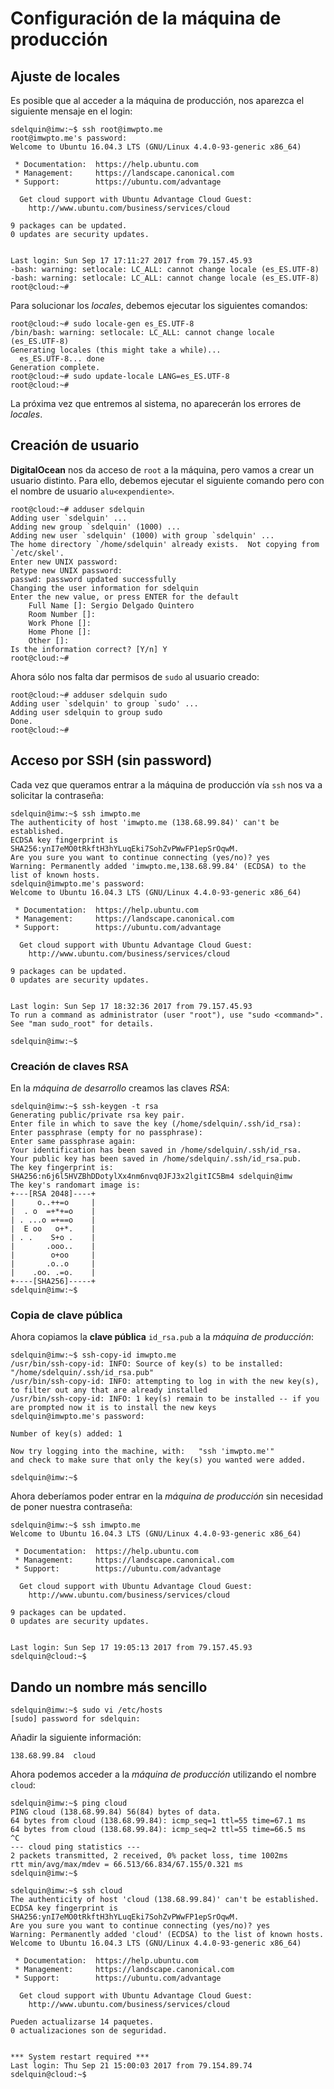 # Configuración de la máquina de producción

## Ajuste de locales

Es posible que al acceder a la máquina de producción, nos aparezca el siguiente mensaje en el login:

```console
sdelquin@imw:~$ ssh root@imwpto.me
root@imwpto.me's password:
Welcome to Ubuntu 16.04.3 LTS (GNU/Linux 4.4.0-93-generic x86_64)

 * Documentation:  https://help.ubuntu.com
 * Management:     https://landscape.canonical.com
 * Support:        https://ubuntu.com/advantage

  Get cloud support with Ubuntu Advantage Cloud Guest:
    http://www.ubuntu.com/business/services/cloud

9 packages can be updated.
0 updates are security updates.


Last login: Sun Sep 17 17:11:27 2017 from 79.157.45.93
-bash: warning: setlocale: LC_ALL: cannot change locale (es_ES.UTF-8)
-bash: warning: setlocale: LC_ALL: cannot change locale (es_ES.UTF-8)
root@cloud:~#
```

Para solucionar los *locales*, debemos ejecutar los siguientes comandos:

```console
root@cloud:~# sudo locale-gen es_ES.UTF-8
/bin/bash: warning: setlocale: LC_ALL: cannot change locale (es_ES.UTF-8)
Generating locales (this might take a while)...
  es_ES.UTF-8... done
Generation complete.
root@cloud:~# sudo update-locale LANG=es_ES.UTF-8
root@cloud:~#
```

La próxima vez que entremos al sistema, no aparecerán los errores de *locales*.

## Creación de usuario

**DigitalOcean** nos da acceso de `root` a la máquina, pero vamos a crear un usuario distinto. Para ello, debemos ejecutar el siguiente comando pero con el nombre de usuario `alu<expendiente>`.

```console
root@cloud:~# adduser sdelquin
Adding user `sdelquin' ...
Adding new group `sdelquin' (1000) ...
Adding new user `sdelquin' (1000) with group `sdelquin' ...
The home directory `/home/sdelquin' already exists.  Not copying from `/etc/skel'.
Enter new UNIX password:
Retype new UNIX password:
passwd: password updated successfully
Changing the user information for sdelquin
Enter the new value, or press ENTER for the default
    Full Name []: Sergio Delgado Quintero
    Room Number []:
    Work Phone []:
    Home Phone []:
    Other []:
Is the information correct? [Y/n] Y
root@cloud:~#
```

Ahora sólo nos falta dar permisos de `sudo` al usuario creado:

```console
root@cloud:~# adduser sdelquin sudo
Adding user `sdelquin' to group `sudo' ...
Adding user sdelquin to group sudo
Done.
root@cloud:~#
```

## Acceso por SSH (sin password)

Cada vez que queramos entrar a la máquina de producción vía `ssh` nos va a solicitar la contraseña:

```console
sdelquin@imw:~$ ssh imwpto.me
The authenticity of host 'imwpto.me (138.68.99.84)' can't be established.
ECDSA key fingerprint is SHA256:ynI7eMO0tRkftH3hYLuqEki7SohZvPWwFP1epSrOqwM.
Are you sure you want to continue connecting (yes/no)? yes
Warning: Permanently added 'imwpto.me,138.68.99.84' (ECDSA) to the list of known hosts.
sdelquin@imwpto.me's password:
Welcome to Ubuntu 16.04.3 LTS (GNU/Linux 4.4.0-93-generic x86_64)

 * Documentation:  https://help.ubuntu.com
 * Management:     https://landscape.canonical.com
 * Support:        https://ubuntu.com/advantage

  Get cloud support with Ubuntu Advantage Cloud Guest:
    http://www.ubuntu.com/business/services/cloud

9 packages can be updated.
0 updates are security updates.


Last login: Sun Sep 17 18:32:36 2017 from 79.157.45.93
To run a command as administrator (user "root"), use "sudo <command>".
See "man sudo_root" for details.

sdelquin@imw:~$
```

### Creación de claves RSA

En la *máquina de desarrollo* creamos las claves *RSA*:

```console
sdelquin@imw:~$ ssh-keygen -t rsa
Generating public/private rsa key pair.
Enter file in which to save the key (/home/sdelquin/.ssh/id_rsa):
Enter passphrase (empty for no passphrase):
Enter same passphrase again:
Your identification has been saved in /home/sdelquin/.ssh/id_rsa.
Your public key has been saved in /home/sdelquin/.ssh/id_rsa.pub.
The key fingerprint is:
SHA256:n6j6l5HVZBhDDotylXx4nm6nvq0JFJ3x2lgitIC5Bm4 sdelquin@imw
The key's randomart image is:
+---[RSA 2048]----+
|     o..++=o     |
|  . o  =+*+=o    |
| . ...o =+==o    |
|  E oo   o+*.    |
| . .    S+o .    |
|       .ooo..    |
|        o+oo     |
|       .o..o     |
|    .oo. .=o.    |
+----[SHA256]-----+
sdelquin@imw:~$
```

### Copia de clave pública

Ahora copiamos la **clave pública** `id_rsa.pub` a la *máquina de producción*:

```console
sdelquin@imw:~$ ssh-copy-id imwpto.me
/usr/bin/ssh-copy-id: INFO: Source of key(s) to be installed: "/home/sdelquin/.ssh/id_rsa.pub"
/usr/bin/ssh-copy-id: INFO: attempting to log in with the new key(s), to filter out any that are already installed
/usr/bin/ssh-copy-id: INFO: 1 key(s) remain to be installed -- if you are prompted now it is to install the new keys
sdelquin@imwpto.me's password:

Number of key(s) added: 1

Now try logging into the machine, with:   "ssh 'imwpto.me'"
and check to make sure that only the key(s) you wanted were added.

sdelquin@imw:~$
```

Ahora deberíamos poder entrar en la *máquina de producción* sin necesidad de poner nuestra contraseña:

```console
sdelquin@imw:~$ ssh imwpto.me
Welcome to Ubuntu 16.04.3 LTS (GNU/Linux 4.4.0-93-generic x86_64)

 * Documentation:  https://help.ubuntu.com
 * Management:     https://landscape.canonical.com
 * Support:        https://ubuntu.com/advantage

  Get cloud support with Ubuntu Advantage Cloud Guest:
    http://www.ubuntu.com/business/services/cloud

9 packages can be updated.
0 updates are security updates.


Last login: Sun Sep 17 19:05:13 2017 from 79.157.45.93
sdelquin@cloud:~$
```


## Dando un nombre más sencillo

```console
sdelquin@imw:~$ sudo vi /etc/hosts
[sudo] password for sdelquin:
```

Añadir la siguiente información:
```console
138.68.99.84  cloud
```

Ahora podemos acceder a la *máquina de producción* utilizando el nombre `cloud`:

```console
sdelquin@imw:~$ ping cloud
PING cloud (138.68.99.84) 56(84) bytes of data.
64 bytes from cloud (138.68.99.84): icmp_seq=1 ttl=55 time=67.1 ms
64 bytes from cloud (138.68.99.84): icmp_seq=2 ttl=55 time=66.5 ms
^C
--- cloud ping statistics ---
2 packets transmitted, 2 received, 0% packet loss, time 1002ms
rtt min/avg/max/mdev = 66.513/66.834/67.155/0.321 ms
sdelquin@imw:~$
```

```console
sdelquin@imw:~$ ssh cloud
The authenticity of host 'cloud (138.68.99.84)' can't be established.
ECDSA key fingerprint is SHA256:ynI7eMO0tRkftH3hYLuqEki7SohZvPWwFP1epSrOqwM.
Are you sure you want to continue connecting (yes/no)? yes
Warning: Permanently added 'cloud' (ECDSA) to the list of known hosts.
Welcome to Ubuntu 16.04.3 LTS (GNU/Linux 4.4.0-93-generic x86_64)

 * Documentation:  https://help.ubuntu.com
 * Management:     https://landscape.canonical.com
 * Support:        https://ubuntu.com/advantage

  Get cloud support with Ubuntu Advantage Cloud Guest:
    http://www.ubuntu.com/business/services/cloud

Pueden actualizarse 14 paquetes.
0 actualizaciones son de seguridad.


*** System restart required ***
Last login: Thu Sep 21 15:00:03 2017 from 79.154.89.74
sdelquin@cloud:~$
```
